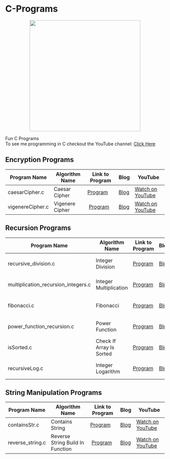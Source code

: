 C-Programs
==========
<p align="center">
  <img src="https://encrypted-tbn3.gstatic.com/images?q=tbn:ANd9GcTE9OJQv6zC8LkDg3vRmhZ6L8c7kFqHIvxJ-lci99wjfD1koZVu" width="350"/>
</p>
Fun C Programs <br>
To see me programming in C checkout the YouTube channel: <a target="_blank" href="https://www.youtube.com/channel/UCbmb5IoBtHZTpYZCDBOC1CA">Click Here</a>

## Encryption Programs
Program Name | Algorithm Name| Link to Program | Blog | YouTube
--- | --- | --- | --- | ---
caesarCipher.c |  Caesar Cipher |  [Program](https://github.com/randerson112358/C-Programs/blob/master/caesar.c) | [Blog](https://medium.com/@randerson112358/programming-encryption-algorithms-520cb98c039d) | [Watch on YouTube](https://www.youtube.com/watch?v=DsYKagOoap0&t=26s)
vigenereCipher.c | Vigenere Cipher |  [Program](https://github.com/randerson112358/C-Programs/blob/master/vigenereCipher.c) | [Blog](https://medium.com/@randerson112358/programming-encryption-algorithms-520cb98c039d) | [Watch on YouTube](https://www.youtube.com/watch?v=wJihluta5y0)

## Recursion Programs
Program Name | Algorithm Name| Link to Program | Blog | YouTube
--- | --- | --- | --- | ---
recursive_division.c |  Integer Division |  [Program](https://github.com/randerson112358/C-Programs/blob/master/recursive_division.c) | [Blog](http://everythingcomputerscience.com/discrete_mathematics/Recurssion.html)| [Watch on YouTube](https://www.youtube.com/watch?v=-K4Qnpku9mc&t=1s)
multiplication_recursion_integers.c | Integer Multiplication |  [Program](https://github.com/randerson112358/C-Programs/blob/master/multiplication_recursion_integers.c) | [Blog](http://everythingcomputerscience.com/discrete_mathematics/Recurssion.html)| [Watch on YouTube](https://www.youtube.com/watch?v=9WDaU7pNBrY)
fibonacci.c | Fibonacci |  [Program](https://github.com/randerson112358/C-Programs/blob/master/fibonacci.c) | [Blog](http://everythingcomputerscience.com/discrete_mathematics/Recurssion.html)| [Watch on YouTube](https://www.youtube.com/watch?v=s3SxZtOizxM)
power_function_recursion.c | Power Function |  [Program](https://github.com/randerson112358/C-Programs/blob/master/power_function_recursion.c) | [Blog](http://everythingcomputerscience.com/discrete_mathematics/Recurssion.html)| [Watch on YouTube](https://www.youtube.com/watch?v=s3SxZtOizxM)
isSorted.c | Check If Array Is Sorted |  [Program](https://github.com/randerson112358/C-Programs/blob/master/isSorted.c) | [Blog](http://everythingcomputerscience.com/discrete_mathematics/Recurssion.html)| [Watch on YouTube](https://www.youtube.com/watch?v=VaqC-PUcZxo&list=PLBhJnyA0V0uIVRAfU_PnWKNZ3VjhuU_kB&index=7&t=1s)
recursiveLog.c | Integer Logarithm |  [Program](https://github.com/randerson112358/C-Programs/blob/master/recursiveLog.c) | [Blog](http://everythingcomputerscience.com/discrete_mathematics/Recurssion.html)| [Watch on YouTube](https://www.youtube.com/watch?v=JGp_CgMGUYM&list=PLBhJnyA0V0uIVRAfU_PnWKNZ3VjhuU_kB&index=9)

## String Manipulation Programs
Program Name | Algorithm Name| Link to Program | Blog | YouTube
--- | --- | --- | --- | ---
containsStr.c |  Contains String |  [Program](https://github.com/randerson112358/C-Programs/blob/master/containsStr.c) | [Blog](http://everythingcomputerscience.com/) | [Watch on YouTube](https://www.youtube.com/channel/UCbmb5IoBtHZTpYZCDBOC1CA)
reverse_string.c | Reverse String Build In Function |  [Program](https://github.com/randerson112358/C-Programs/blob/master/reverse_string.c) | [Blog](http://everythingcomputerscience.com/) | [Watch on YouTube](https://www.youtube.com/watch?v=0KG7jW2DNS8)
